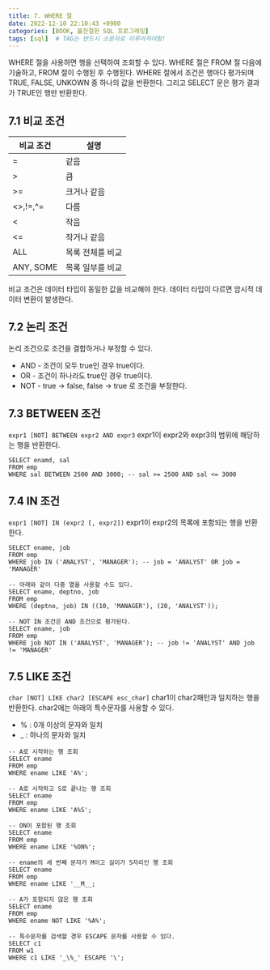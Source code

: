 ```yaml
---
title: 7. WHERE 절
date: 2022-12-10 22:10:43 +0900
categories: [BOOK, 불친절한 SQL 프로그래밍]
tags: [sql]  # TAG는 반드시 소문자로 이루어져야함!
---
```


WHERE 절을 사용하면 행을 선택하여 조회할 수 있다. WHERE 절은 FROM 절 다음에 기술하고, FROM 절이 수행된 후 수행된다. WHERE 절에서 조건은 행마다 평가되며 TRUE, FALSE, UNKOWN 중 하나의 값을 반환한다. 그리고 SELECT 문은 평가 결과가 TRUE인 행만 반환한다.

## 7.1 비교 조건
| 비교 조건     | 설명        |
|-----------|-----------|
| =         | 같음        |
| 		&gt;    | 큼         |
| 		&gt;=   | 크거나 같음    |
| <>,!=,^=  | 다름        |
| <         | 작음        |
| <=        | 작거나 같음    |
| ALL       | 목록 전체를 비교 |
| ANY, SOME | 목록 일부를 비교 |

비교 조건은 데이터 타입이 동일한 값을 비교해야 한다. 데이터 타입이 다르면 암시적 데이터 변환이 발생한다.

## 7.2 논리 조건
논리 조건으로 조건을 결합하거나 부정할 수 있다.
* AND - 조건이 모두 true인 경우 true이다.
* OR - 조건이 하나라도 true인 경우 true이다.
* NOT - true -> false, false -> true 로 조건을 부정한다.

## 7.3 BETWEEN 조건
`expr1 [NOT] BETWEEN expr2 AND expr3` expr1이 expr2와 expr3의 범위에 해당하는 행을 반환한다.

```
SELECT enamd, sal
FROM emp
WHERE sal BETWEEN 2500 AND 3000; -- sal >= 2500 AND sal <= 3000
```

## 7.4 IN 조건
`expr1 [NOT] IN (expr2 [, expr2])` expr1이 expr2의 목록에 포함되는 행을 반환한다.

```
SELECT ename, job
FROM emp
WHERE job IN ('ANALYST', 'MANAGER'); -- job = 'ANALYST' OR job = 'MANAGER'

-- 아래와 같이 다중 열을 사용할 수도 있다.
SELECT ename, deptno, job
FROM emp
WHERE (deptno, job) IN ((10, 'MANAGER'), (20, 'ANALYST'));

-- NOT IN 조건은 AND 조건으로 평가된다.
SELECT ename, job
FROM emp
WHERE job NOT IN ('ANALYST', 'MANAGER'); -- job != 'ANALYST' AND job != 'MANAGER'
```

## 7.5 LIKE 조건
`char [NOT] LIKE char2 [ESCAPE esc_char]` char1이  char2패턴과 일치하는 행을 반환한다. char2에는 아래의 특수문자를 사용할 수 있다.
* % : 0개 이상의 문자와 일치
* _ : 하나의 문자와 일치

```
-- A로 시작하는 행 조회
SELECT ename
FROM emp
WHERE ename LIKE 'A%';

-- A로 시작하고 S로 끝나는 행 조회
SELECT ename
FROM emp
WHERE ename LIKE 'A%S';

-- ON이 포함된 행 조회
SELECT ename
FROM emp
WHERE ename LIKE '%ON%';

-- ename의 세 번째 문자가 M이고 길이가 5자리인 행 조회
SELECT ename
FROM emp
WHERE ename LIKE '__M__;

-- A가 포함되지 않은 행 조회
SELECT ename
FROM emp
WHERE ename NOT LIKE '%A%';

-- 특수문자를 검색할 경우 ESCAPE 문자를 사용할 수 있다.
SELECT c1
FROM w1
WHERE c1 LIKE '_\%_' ESCAPE '\';
```
